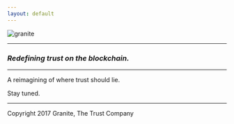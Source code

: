 ```yaml
---
layout: default
---
```


![granite](http://i.cubeupload.com/0xhSUz.png)


---

### *Redefining trust on the blockchain.*

---

A reimagining of where trust should lie. 

Stay tuned.

---

Copyright 2017 Granite, The Trust Company
